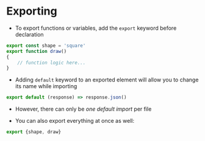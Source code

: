 # Exporting

- To export functions or variables, add the `export` keyword before declaration

```js
export const shape = 'square'
export function draw()
{
    // function logic here...
}
```

- Adding `default` keyword to an exported element will allow you to change its
name while importing

```js
export default (response) => response.json()
```

- However, there can only be *one default import* per file

- You can also export everything at once as well:

```js
export {shape, draw}
```
